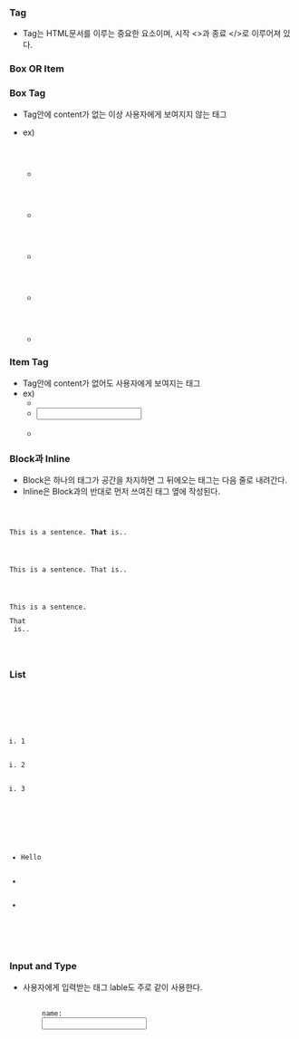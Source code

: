 ### Tag

- Tag는 HTML문서를 이루는 중요한 요소이며, 시작 <>과 종료 </>로 이루어져 있다.

### Box OR Item

### Box Tag

- Tag안에 content가 없는 이상 사용자에게 보여지지 않는 태그
- ex)

  - <header></header>
  - <footer></footer>
  - <section></section>
  - <div></div>
  - <span></span>

### Item Tag

- Tag안에 content가 없어도 사용자에게 보여지는 태그
- ex)
  - <a></a>
  - <input></input>
  - <table></table>

### Block과 Inline

- Block은 하나의 태그가 공간을 차지하면 그 뒤에오는 태그는 다음 줄로 내려간다.
- Inline은 Block과의 반대로 먼저 쓰여진 태그 옆에 작성된다.

<pre>
    <code>
        <p>This is a sentence. <b>That</b> is..</p>
        <p>This is a sentence. <span>That</span> is..</p>
        <p>This is a sentence. <div>That</div> is..</p>
    </code>
</pre>

### List

<pre>
    <code>
    <!-- ol>li*3 ol안에 li 태그 3개를 한번에 작성해준다.-->
        <ol type="i" reversed> <!--type="i" = roman 언어 타입으로 변경, reversed 순서를 거꾸로-->
            <li>1</li>
            <li>2</li>
            <li>3</li>
        </ol>
        <ul>
            <li>Hello</li>
            <li></li>
            <li></li>
        </ul>
    </code>
</pre>

### Input and Type

- 사용자에게 입력받는 태그 lable도 주로 같이 사용한다.
<pre>
    <code>
        <label for="input_name">name: </label>
        <input id="input_name" type="text">
    </code>
</pre>
